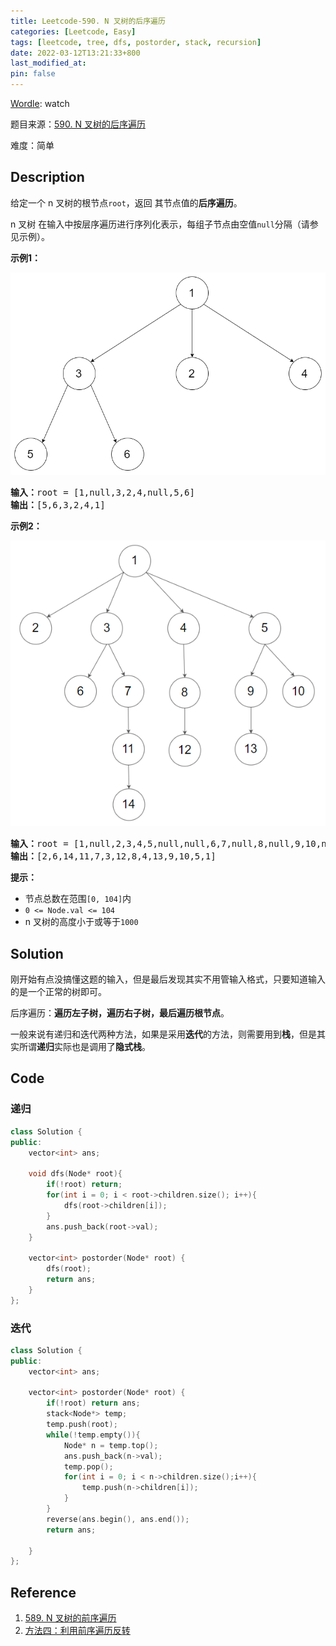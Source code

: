 ```yaml
---
title: Leetcode-590. N 叉树的后序遍历
categories: [Leetcode, Easy]
tags: [leetcode, tree, dfs, postorder, stack, recursion]
date: 2022-03-12T13:21:33+800
last_modified_at: 
pin: false
---
```


[Wordle](https://www.nytimes.com/games/wordle/index.html): watch

题目来源：[590. N 叉树的后序遍历](https://leetcode-cn.com/problems/n-ary-tree-postorder-traversal/)

难度：简单

## Description

给定一个 n 叉树的根节点`root`，返回 其节点值的**后序遍历**。

n 叉树 在输入中按层序遍历进行序列化表示，每组子节点由空值`null`分隔（请参见示例）。

**示例1：**

![](/images/posts/6-1.png)

<pre>
<strong>输入：</strong>root = [1,null,3,2,4,null,5,6]
<strong>输出：</strong>[5,6,3,2,4,1]
</pre>

**示例2：**

![](/images/posts/6-2.png)

<pre>
<strong>输入：</strong>root = [1,null,2,3,4,5,null,null,6,7,null,8,null,9,10,null,null,11,null,12,null,13,null,null,14]
<strong>输出：</strong>[2,6,14,11,7,3,12,8,4,13,9,10,5,1]
</pre>

**提示：**

- 节点总数在范围`[0, 104]`内
- `0 <= Node.val <= 104`
- n 叉树的高度小于或等于`1000`

## Solution

刚开始有点没搞懂这题的输入，但是最后发现其实不用管输入格式，只要知道输入的是一个正常的树即可。

后序遍历：**遍历左子树，遍历右子树，最后遍历根节点**。

一般来说有递归和迭代两种方法，如果是采用**迭代**的方法，则需要用到**栈**，但是其实所谓**递归**实际也是调用了**隐式栈**。


## Code

### 递归

```c++
class Solution {
public:
    vector<int> ans;

    void dfs(Node* root){
        if(!root) return;
        for(int i = 0; i < root->children.size(); i++){
            dfs(root->children[i]);
        }
        ans.push_back(root->val);
    }

    vector<int> postorder(Node* root) {
        dfs(root);
        return ans;
    }
};
```

### 迭代

```c++
class Solution {
public:
    vector<int> ans;

    vector<int> postorder(Node* root) {
        if(!root) return ans;
        stack<Node*> temp;
        temp.push(root);
        while(!temp.empty()){
            Node* n = temp.top();
            ans.push_back(n->val);
            temp.pop();
            for(int i = 0; i < n->children.size();i++){
                temp.push(n->children[i]);
            }
        }
        reverse(ans.begin(), ans.end());
        return ans;
        
    }
};
```

## Reference

1. [589. N 叉树的前序遍历](https://doocs.github.io/leetcode/#/solution/0500-0599/0589.N-ary%20Tree%20Preorder%20Traversal/README)
2. [方法四：利用前序遍历反转](https://leetcode-cn.com/problems/n-ary-tree-postorder-traversal/solution/n-cha-shu-de-hou-xu-bian-li-by-leetcode-txesi/)